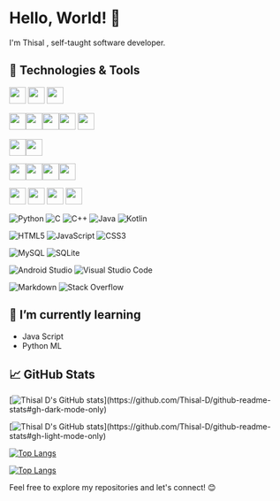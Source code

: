 # Hello, World! 👋

I'm Thisal ,  self-taught software developer.

## 🔧 Technologies & Tools



<img src="https://user-images.githubusercontent.com/25181517/192158954-f88b5814-d510-4564-b285-dff7d6400dad.png" width="30px" height="30px">    <img src="https://user-images.githubusercontent.com/25181517/183898674-75a4a1b1-f960-4ea9-abcb-637170a00a75.png" width="30px" height="30px">  <img src="https://user-images.githubusercontent.com/25181517/117447155-6a868a00-af3d-11eb-9cfe-245df15c9f3f.png" width="30px" height="30px">

<img src="https://user-images.githubusercontent.com/25181517/192106070-46255bcf-65e6-4c6b-a296-bf8d0d8fb2a7.png" width="30px" height="30px"><img src="https://user-images.githubusercontent.com/25181517/192106073-90fffafe-3562-4ff9-a37e-c77a2da0ff58.png" width="30px" height="30px"><img src="https://user-images.githubusercontent.com/25181517/183423507-c056a6f9-1ba8-4312-a350-19bcbc5a8697.png" width="30px" height="30px"><img src="https://user-images.githubusercontent.com/25181517/117201156-9a724800-adec-11eb-9a9d-3cd0f67da4bc.png" width="30px" height="30px">
<img src="https://user-images.githubusercontent.com/25181517/121405384-444d7300-c95d-11eb-959f-913020d3bf90.png" width="30px" height="30px">

<img src="https://user-images.githubusercontent.com/25181517/192108891-d86b6220-e232-423a-bf5f-90903e6887c3.png" width="30px" height="30px"><img src="https://user-images.githubusercontent.com/25181517/192108895-20dc3343-43e3-4a54-a90e-13a4abbc57b9.png" width="30px" height="30px">


<img src="https://user-images.githubusercontent.com/25181517/117269608-b7dcfb80-ae58-11eb-8e66-6cc8753553f0.png" width="30px" height="30px"><img src="https://user-images.githubusercontent.com/25181517/183896128-ec99105a-ec1a-4d85-b08b-1aa1620b2046.png" width="30px" height="30px"><img src="https://github.com/marwin1991/profile-technology-icons/assets/136815194/82df4543-236b-4e45-9604-5434e3faab17" width="30px" height="30px"><img src="https://github.com/marwin1991/profile-technology-icons/assets/19180175/3b371807-db7c-45b4-8720-c0cfc901680a" width="30px" height="30px">

<img src="_" width="30px" height="30px">
<img src="_" width="30px" height="30px">
<img src="_" width="30px" height="30px">
<img src="_" width="30px" height="30px">




![Python](https://img.shields.io/badge/python-3670A0?style=Flat&logo=python&logoColor=ffdd54)
![C](https://img.shields.io/badge/c-%2300599C.svg?style=Flat&logo=c&logoColor=white)
![C++](https://img.shields.io/badge/c++-%2300599C.svg?style=Flat&logo=c%2B%2B&logoColor=white)
![Java](https://img.shields.io/badge/java-%23ED8B00.svg?style=Flat&logo=openjdk&logoColor=white)
![Kotlin](https://img.shields.io/badge/kotlin-%237F52FF.svg?style=Flat&logo=kotlin&logoColor=white)

![HTML5](https://img.shields.io/badge/html5-%23E34F26.svg?style=Flat&logo=html5&logoColor=white)
![JavaScript](https://img.shields.io/badge/javascript-%23323330.svg?style=Flat&logo=javascript&logoColor=%23F7DF1E)
![CSS3](https://img.shields.io/badge/css3-%231572B6.svg?style=Flat&logo=css3&logoColor=white)

![MySQL](https://img.shields.io/badge/mysql-%2300f.svg?style=Flat&logo=mysql&logoColor=white)
![SQLite](https://img.shields.io/badge/sqlite-%2307405e.svg?style=Flat&logo=sqlite&logoColor=white)

![Android Studio](https://img.shields.io/badge/Android%20Studio-3DDC84.svg?style=Flat&logo=android-studio&logoColor=white)
![Visual Studio Code](https://img.shields.io/badge/Visual%20Studio%20Code-0078d7.svg?style=Flat&logo=visual-studio-code&logoColor=white)


![Markdown](https://img.shields.io/badge/markdown-%23000000.svg?style=Flat&logo=markdown&logoColor=white)
![Stack Overflow](https://img.shields.io/badge/-Stackoverflow-FE7A16?style=Flat&logo=stack-overflow&logoColor=white)

## 🌱 I’m currently learning
- Java Script
- Python ML

## 📈 GitHub Stats
[![Thisal D's GitHub stats](https://github-readme-stats.vercel.app/api?username=Thisal-D&show_icons=true&theme=dark&rank_icon=percentile&bg_color=050505&border_color=101010&title_color=2fcced&text_bold=true&show=(reviews,discussions_started,discussions_answered,prs_merged,prs_merged_percentage)&border_radius=20)](https://github.com/Thisal-D/github-readme-stats#gh-dark-mode-only)

[![Thisal D's GitHub stats](https://github-readme-stats.vercel.app/api?username=Thisal-D&show_icons=true&theme=light&rank_icon=percentile&text_bold=true&show=(reviews,discussions_started,discussions_answered,prs_merged,prs_merged_percentage)&border_radius=20)](https://github.com/Thisal-D/github-readme-stats#gh-light-mode-only)

[![Top Langs](https://github-readme-stats.vercel.app/api/top-langs/?username=Thisal-D&layout=pie&theme=dark&bg_color=050505&title_color=2fcced&border_color=101010&border_radius=20)](https://github.com/Thisal-D/github-readme-stats#gh-dark-mode-only)

[![Top Langs](https://github-readme-stats.vercel.app/api/top-langs/?username=Thisal-D&border_radius=20&layout=pie&theme=light)](https://github.com/Thisal-D/github-readme-stats#gh-light-mode-only)

Feel free to explore my repositories and let's connect! 😊

